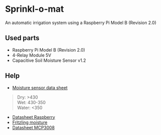 # Sprinkl-o-mat

An automatic irrigation system using a Raspberry Pi Model B (Revision 2.0) 

## Used parts
- Raspberry Pi Model B (Revision 2.0)
- 4-Relay Module 5V
- Capacitive Soil Moisture Sensor v1.2

## Help
- [Moisture sensor data sheet](https://media.digikey.com/pdf/Data%20Sheets/DFRobot%20PDFs/SEN0193_Web.pdf)

> Dry:   >430  
> Wet:   430-350  
> Water: <350  

- [Datasheet Raspberry](https://pi4j.com/1.0/pins/model-a-plus.html)
- [Fritzling moisture](https://tutorials-raspberrypi.de/wp-content/uploads/2015/11/hygrometer_Steckplatine.png)
- [Datasheet MCP3008](https://cdn-shop.adafruit.com/datasheets/MCP3008.pdf)
